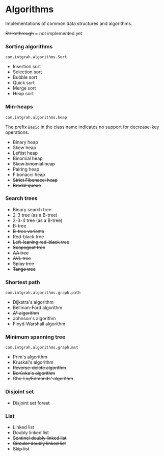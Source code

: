 # Algorithms

Implementations of common data structures and algorithms.

~~Strikethrough~~ = not implemented yet

### Sorting algorithms
`com.intgrah.algorithms.Sort`
- Insertion sort
- Selection sort
- Bubble sort
- Quick sort
- Merge sort
- Heap sort

### Min-heaps
`com.intgrah.algorithms.heap`

The prefix `Basic` in the class name indicates no support for decrease-key operations.

- Binary heap
- Skew heap
- Leftist heap
- Binomial heap
- ~~Skew binomial heap~~
- Pairing heap
- Fibonacci heap
- ~~Strict Fibonacci heap~~
- ~~Brodal queue~~

### Search trees
- Binary search tree
- 2-3 tree (as a B-tree)
- 2-3-4 tree (as a B-tree)
- B-tree
- ~~B-tree variants~~
- Red-black tree
- ~~Left-leaning red-black tree~~
- ~~Scapegoat tree~~
- ~~AA tree~~
- ~~AVL tree~~
- ~~Splay tree~~
- ~~Tango tree~~

### Shortest path
`com.intgrah.algorithms.graph.path`
- Dijkstra's algorithm
- Bellman-Ford algorithm
- ~~A\* algorithm~~
- Johnson's algorithm
- Floyd-Warshall algorithm

### Minimum spanning tree
`com.intgrah.algorithms.graph.mst`
- Prim's algorithm
- Kruskal's algorithm
- ~~Reverse-delete algorithm~~
- ~~Borůvka's algorithm~~
- ~~Chu-Liu/Edmonds' algorithm~~

### Disjoint set
- Disjoint set forest

### List
- Linked list
- Doubly linked list
- ~~Sentinel doubly linked list~~
- ~~Circular doubly linked list~~
- ~~Skip list~~
